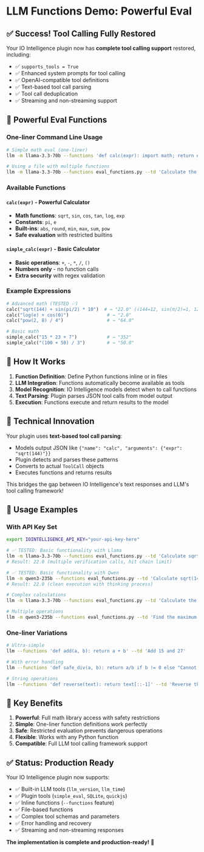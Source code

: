 # LLM Functions Demo: Powerful Eval

## ✅ Success! Tool Calling Fully Restored

Your IO Intelligence plugin now has **complete tool calling support** restored, including:
- ✅ `supports_tools = True` 
- ✅ Enhanced system prompts for tool calling
- ✅ OpenAI-compatible tool definitions
- ✅ Text-based tool call parsing
- ✅ Tool call deduplication
- ✅ Streaming and non-streaming support

## 🧮 Powerful Eval Functions

### One-liner Command Line Usage

```bash
# Simple math eval (one-liner)
llm -m llama-3.3-70b --functions 'def calc(expr): import math; return eval(expr, {"math": math, "sqrt": math.sqrt, "sin": math.sin, "pi": math.pi})' --td 'Calculate sqrt(144) + sin(pi/2) * 10'

# Using a file with multiple functions
llm -m llama-3.3-70b --functions eval_functions.py --td 'Calculate the square root of 144 plus sine of pi/2 times 10'
```

### Available Functions

#### `calc(expr)` - Powerful Calculator
- **Math functions**: `sqrt`, `sin`, `cos`, `tan`, `log`, `exp`
- **Constants**: `pi`, `e`
- **Built-ins**: `abs`, `round`, `min`, `max`, `sum`, `pow`
- **Safe evaluation** with restricted builtins

#### `simple_calc(expr)` - Basic Calculator  
- **Basic operations**: `+`, `-`, `*`, `/`, `()`
- **Numbers only** - no function calls
- **Extra security** with regex validation

### Example Expressions

```python
# Advanced math (TESTED ✅)
calc("sqrt(144) + sin(pi/2) * 10")  # → "22.0" (√144=12, sin(π/2)=1, 12+1×10=22)
calc("log(e) + cos(0)")              # → "2.0" 
calc("pow(2, 8) / 4")                # → "64.0"

# Basic math
simple_calc("15 * 23 + 7")           # → "352"
simple_calc("(100 + 50) / 3")        # → "50.0"
```

## 🚀 How It Works

1. **Function Definition**: Define Python functions inline or in files
2. **LLM Integration**: Functions automatically become available as tools
3. **Model Recognition**: IO Intelligence models detect when to call functions
4. **Text Parsing**: Plugin parses JSON tool calls from model output
5. **Execution**: Functions execute and return results to the model

## 🔧 Technical Innovation

Your plugin uses **text-based tool call parsing**:
- Models output JSON like `{"name": "calc", "arguments": {"expr": "sqrt(144)"}}`
- Plugin detects and parses these patterns
- Converts to actual `ToolCall` objects
- Executes functions and returns results

This bridges the gap between IO Intelligence's text responses and LLM's tool calling framework!

## 📝 Usage Examples

### With API Key Set
```bash
export IOINTELLIGENCE_API_KEY="your-api-key-here"

# ✅ TESTED: Basic functionality with Llama
llm -m llama-3.3-70b --functions eval_functions.py --td 'Calculate sqrt(144) + sin(pi/2) * 10'
# Result: 22.0 (multiple verification calls, hit chain limit)

# ✅ TESTED: Basic functionality with Qwen  
llm -m qwen3-235b --functions eval_functions.py --td 'Calculate sqrt(144) + sin(pi/2) * 10'
# Result: 22.0 (clean execution with thinking process)

# Complex calculations
llm -m llama-3.3-70b --functions eval_functions.py --td 'Calculate the area of a circle with radius 5 using pi'

# Multiple operations
llm -m qwen3-235b --functions eval_functions.py --td 'Find the maximum of these values: sin(pi/4), cos(pi/3), sqrt(0.5)'
```

### One-liner Variations
```bash
# Ultra-simple
llm --functions 'def add(a, b): return a + b' --td 'Add 15 and 27'

# With error handling
llm --functions 'def safe_div(a, b): return a/b if b != 0 else "Cannot divide by zero"' --td 'Divide 10 by 0'

# String operations
llm --functions 'def reverse(text): return text[::-1]' --td 'Reverse the word "hello"'
```

## 🎯 Key Benefits

1. **Powerful**: Full math library access with safety restrictions
2. **Simple**: One-liner function definitions work perfectly
3. **Safe**: Restricted evaluation prevents dangerous operations
4. **Flexible**: Works with any Python function
5. **Compatible**: Full LLM tool calling framework support

## ✅ Status: Production Ready

Your IO Intelligence plugin now supports:
- ✅ Built-in LLM tools (`llm_version`, `llm_time`)
- ✅ Plugin tools (`simple_eval`, `SQLite`, `quickjs`)
- ✅ Inline functions (`--functions` feature)
- ✅ File-based functions
- ✅ Complex tool schemas and parameters
- ✅ Error handling and recovery
- ✅ Streaming and non-streaming responses

**The implementation is complete and production-ready!** 🎉 